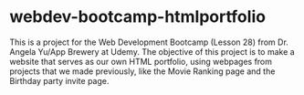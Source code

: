 # webdev-bootcamp-htmlportfolio

This is a project for the Web Development Bootcamp (Lesson 28) from Dr. Angela Yu/App Brewery at Udemy.
The objective of this project is to make a website that serves as our own HTML portfolio, using webpages from projects that we made previously, like the Movie Ranking page and the Birthday party invite page.
